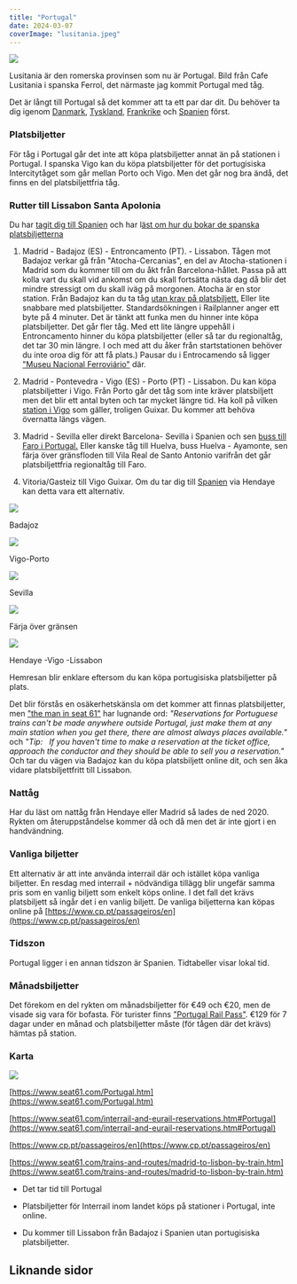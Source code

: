 ```yaml
---
title: "Portugal"
date: 2024-03-07
coverImage: "lusitania.jpeg"
---
```


 

![](images/portugal_11.jpeg?w=1024)

<figcaption>

Lusitania är den romerska provinsen som nu är Portugal. Bild från Cafe Lusitania i spanska Ferrol, det närmaste jag kommit Portugal med tåg.

</figcaption>

 

Det är långt till Portugal så det kommer att ta ett par dar dit. Du behöver ta dig igenom [Danmark](https://www.trainfo.eu/danmark/), [Tyskland](https://www.trainfo.eu/tyskland/), [Frankrike](https://www.trainfo.eu/frankrike/) och [Spanien](https://www.trainfo.eu/spanien/) först.

### Platsbiljetter

För tåg i Portugal går det inte att köpa platsbiljetter annat än på stationen i Portugal. I spanska Vigo kan du köpa platsbiljetter för det portugisiska Intercitytåget som går mellan Porto och Vigo. Men det går nog bra ändå, det finns en del platsbiljettfria tåg.

### Rutter till Lissabon Santa Apolonia 

Du har [tagit dig till Spanien](https://www.trainfo.eu/spanien-resa/) och har l[äst om hur du bokar de spanska platsbiljetterna](https://www.trainfo.eu/spanien/)

1. Madrid - Badajoz (ES) - Entroncamento (PT). - Lissabon. Tågen mot Badajoz verkar gå från "Atocha-Cercanias", en del av Atocha-stationen i Madrid som du kommer till om du åkt från Barcelona-hållet. Passa på att kolla vart du skall vid ankomst om du skall fortsätta nästa dag då blir det mindre stressigt om du skall iväg på morgonen. Atocha är en stor station. Från Badajoz kan du ta tåg [utan krav på platsbiljett.](https://www.trainfo.eu/platsbiljettskrav-eller-inte/) Eller lite snabbare med platsbiljetter. Standardsökningen i Railplanner anger ett byte på 4 minuter. Det är tänkt att funka men du hinner inte köpa platsbiljetter. Det går fler tåg. Med ett lite längre uppehåll i Entroncamento hinner du köpa platsbiljetter (eller så tar du regionaltåg, det tar 30 min längre. I och med att du åker från startstationen behöver du inte oroa dig för att få plats.) Pausar du i Entrocamendo så ligger ["Museu Nacional Ferroviário"](https://www.fmnf.pt/en) där.

3. Madrid - Pontevedra - Vigo (ES) - Porto (PT) - Lissabon. Du kan köpa platsbiljetter i Vigo. Från Porto går det tåg som inte kräver platsbiljett men det blir ett antal byten och tar mycket längre tid. Ha koll på vilken [station i Vigo](https://www.seat61.com/stations/vigo.htm) som gäller, troligen Guixar. Du kommer att behöva övernatta längs vägen.

5. Madrid - Sevilla eller direkt Barcelona- Sevilla i Spanien och sen [buss till Faro i Portugal.](https://www.rome2rio.com/map/Seville/Faro) Eller kanske tåg till Huelva, buss Huelva - Ayamonte, sen färja över gränsfloden till Vila Real de Santo Antonio varifrån det går platsbiljettfria regionaltåg till Faro.

7. Vitoria/Gasteiz till Vigo Guixar. Om du tar dig till [Spanien](https://www.trainfo.eu/spanien/) via Hendaye kan detta vara ett alternativ.

 

 

![](images/portugal_3.jpeg?w=1024)

<figcaption>

Badajoz

</figcaption>

 

 

![](images/portugal_9.jpeg?w=1024)

<figcaption>

Vigo-Porto

</figcaption>

 

 

![](images/portugal_1.jpeg?w=1024)

<figcaption>

Sevilla

</figcaption>

 

 

![](images/portugal_5.jpg?w=552)

<figcaption>

Färja över gränsen

</figcaption>

 

 

![](images/portugal_6.jpeg?w=1022)

<figcaption>

Hendaye -Vigo -Lissabon

</figcaption>

 

 

Hemresan blir enklare eftersom du kan köpa portugisiska platsbiljetter på plats.

Det blir förstås en osäkerhetskänsla om det kommer att finnas platsbiljetter, men ["the man in seat 61"](https://www.seat61.com/interrail-and-eurail-reservations.htm#Portugal) har lugnande ord: _"Reservations for Portuguese trains can't be made anywhere outside Portugal, just make them at any main station when you get there, there are almost always places available."_ och _"Tip:   If you haven't time to make a reservation at the ticket office, approach the conductor and they should be able to sell you a reservation."_ Och tar du vägen via Badajoz kan du köpa platsbiljett online dit, och sen åka vidare platsbiljettfritt till Lissabon.

### Nattåg

Har du läst om nattåg från Hendaye eller Madrid så lades de ned 2020. Rykten om återuppståndelse kommer då och då men det är inte gjort i en handvändning.

### Vanliga biljetter

Ett alternativ är att inte använda interrail där och istället köpa vanliga biljetter. En resdag med interrail + nödvändiga tillägg blir ungefär samma pris som en vanlig biljett som enkelt köps online. I det fall det krävs platsbiljett så ingår det i en vanlig biljett. De vanliga biljetterna kan köpas online på [https://www.cp.pt/passageiros/en](https://www.cp.pt/passageiros/en)

### Tidszon

Portugal ligger i en annan tidszon är Spanien. Tidtabeller visar lokal tid.

### Månadsbiljetter

Det förekom en del rykten om månadsbiljetter för €49 och €20, men de visade sig vara för bofasta. För turister finns ["Portugal Rail Pass"](https://www.cp.pt/passageiros/en/how-to-travel/For-leisure/pt-railpass). €129 för 7 dagar under en månad och platsbiljetter måste (för tågen där det krävs) hämtas på station.

### Karta

![](images/portugal_4.png?w=395)

[https://www.seat61.com/Portugal.htm](https://www.seat61.com/Portugal.htm)

[https://www.seat61.com/interrail-and-eurail-reservations.htm#Portugal](https://www.seat61.com/interrail-and-eurail-reservations.htm#Portugal)

[https://www.cp.pt/passageiros/en](https://www.cp.pt/passageiros/en)

[https://www.seat61.com/trains-and-routes/madrid-to-lisbon-by-train.htm](https://www.seat61.com/trains-and-routes/madrid-to-lisbon-by-train.htm)

- Det tar tid till Portugal

- Platsbiljetter för Interrail inom landet köps på stationer i Portugal, inte online.

- Du kommer till Lissabon från Badajoz i Spanien utan portugisiska platsbiljetter.

## Liknande sidor

